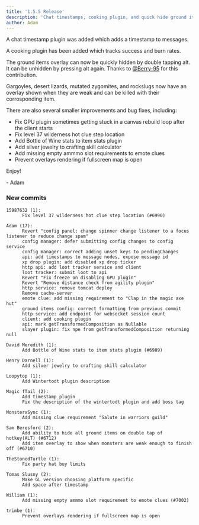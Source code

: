```yaml
---
title: '1.5.5 Release'
description: 'Chat timestamps, cooking plugin, and quick hide ground items overlay'
author: Adam
---
```


A chat timestamp plugin was added which adds a timestamp to messages.

A cooking plugin has been added which tracks success and burn rates.

The ground items overlay can now be quickly hidden by double tapping alt. It can
be unhidden by pressing alt again. Thanks to
[@Berry-95](https://github.com/Berry-95) for this contribution.

Gargoyles, desert lizards, mutated zygomites, and rockslugs now have an overlay
shown when they are weak and can be killed with their corrosponding item.

There are also several smaller improvements and bug fixes, including:

- Fix GPU plugin sometimes getting stuck in a canvas rebuild loop after the
  client starts
- Fix level 37 wilderness hot clue step location
- Add Bottle of Wine stats to item stats plugin
- Add silver jewelry to crafting skill calculator
- Add missing empty ammmo slot requirements to emote clues
- Prevent overlays rendering if fullscreen map is open

Enjoy!

\- Adam

### New commits

```
15987632 (1):
      Fix level 37 wilderness hot clue step location (#6990)

Adam (17):
      Revert "config panel: change spinner change listener to a focus listener to reduce change spam"
      config manager: defer submitting config changes to config service
      config manager: correct adding unset keys to pendingChanges
      api: add timestamps to message nodes, expose message id
      xp drop plugin: add disabled xp drop ticker
      http api: add loot tracker service and client
      loot tracker: submit loot to api
      Revert "Fix freeze on disabling GPU plugin"
      Revert "Remove distance check from agility plugin"
      http service: remove tomcat deploy
      Remove cache-server
      emote clue: add missing requirement to "Clap in the magic axe hut"
      ground items config: correct formatting from previous commit
      http service: add endpoint for websocket session count
      client: add cooking plugin
      api: mark getTransformedComposition as Nullable
      slayer plugin: fix npe from getTransformedComposition returning null

David Meredith (1):
      Add Bottle of Wine stats to item stats plugin (#6989)

Henry Darnell (1):
      Add silver jewelry to crafting skill calculator

Loopytop (1):
      Add Wintertodt plugin description

Magic fTail (2):
      Add timestamp plugin
      Fix the description of the wintertodt plugin and add boss tag

MonsterxSync (1):
      Add missing clue requirement "Salute in warriors guild"

Sam Beresford (2):
      Add ability to hide all ground items on double tap of hotkey(ALT) (#6712)
      Add item overlay to show when monsters are weak enough to finish off (#6710)

TheStonedTurtle (1):
      Fix party hat buy limits

Tomas Slusny (2):
      Make GL version choosing platform specific
      Add space after timestamp

William (1):
      Add missing empty ammmo slot requirement to emote clues (#7002)

trimbe (1):
      Prevent overlays rendering if fullscreen map is open
```
